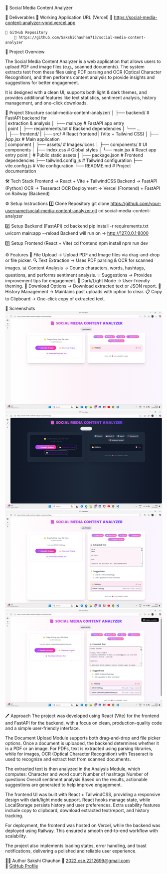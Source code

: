 📑 Social Media Content Analyzer

🔗 Deliverables
    🚀 Working Application URL (Vercel)
        🔗 https://social-media-content-analyzer-vpnd.vercel.app

    📂 GitHub Repository
        🔗 https://github.com/SakshiChauhan713/social-media-content-analyzer

🚀 Project Overview

The Social Media Content Analyzer is a web application that allows users to upload PDF and image files (e.g., scanned documents). The system extracts text from these files using PDF parsing and OCR (Optical Character Recognition), and then performs content analysis to provide insights and suggestions for better engagement.

It is designed with a clean UI, supports both light & dark themes, and provides additional features like text statistics, sentiment analysis, history management, and one-click downloads.


📂 Project Structure
social-media-content-analyzer/
│
├── backend/                 # FastAPI backend for  
| extraction & analysis
│   ├── main.py              # FastAPI app entry  
| point
│   ├── requirements.txt     # Backend dependencies
│   └── ...  
│
├── frontend/
|    ├── src/                     # React frontend
| (Vite + Tailwind CSS)
│   ├── App.jsx              # Main application  
| component
│   ├── assets/              # Images/icons
│   ├── components/          # UI components
│   ├── index.css            # Global styles
│   └── main.jsx             # React app entry point
│                  # Public static assets
│
├── package.json             # Frontend dependencies
├── tailwind.config.js       # Tailwind configuration
├── vite.config.js           # Vite configuration
└── README.md                # Project documentation


🛠️ Tech Stack
Frontend → React + Vite + TailwindCSS
Backend → FastAPI (Python)
OCR → Tesseract OCR
Deployment → Vercel (Frontend) + FastAPI on Railway (Backend)


⚙️ Setup Instructions
1️⃣ Clone Repository
git clone https://github.com/your-username/social-media-content-analyzer.git
cd social-media-content-analyzer

2️⃣ Setup Backend (FastAPI)
cd backend
pip install -r requirements.txt
uvicorn main:app --reload
Backend will run on → http://127.0.0.1:8000

3️⃣ Setup Frontend (React + Vite)
cd frontend
npm install
npm run dev

⚙️ Features
📂 File Upload → Upload PDF and Image files via drag-and-drop or file picker.
🔍 Text Extraction → Uses PDF parsing & OCR for scanned images.
📊 Content Analysis → Counts characters, words, hashtags, questions, and performs sentiment analysis.
💡 Suggestions → Provides improvement tips for engagement.
🌙 Dark/Light Mode → User-friendly theming.
📝 Download Options → Download extracted text or JSON report.
🧹 History Management → Maintains past uploads with option to clear.
📋 Copy to Clipboard → One-click copy of extracted text.


📸 Screenshots  
![Light Mode](./Lightmode.png)
![Dark Mode](./Darkmode.png)
![Extracted Text](./Extractedtext.png)
![History](./History.png)


🖊️ Approach
The project was developed using React (Vite) for the frontend and FastAPI for the backend, with a focus on clean, production-quality code and a simple user-friendly interface.

The Document Upload Module supports both drag-and-drop and file picker options. Once a document is uploaded, the backend determines whether it is a PDF or an image. For PDFs, text is extracted using parsing libraries, while for images, OCR (Optical Character Recognition) with Tesseract is used to recognize and extract text from scanned documents.

The extracted text is then analyzed in the Analysis Module, which computes:
Character and word count
Number of hashtags
Number of questions
Overall sentiment analysis
Based on the results, actionable suggestions are generated to help improve engagement.

The frontend UI was built with React + TailwindCSS, providing a responsive design with dark/light mode support. React hooks manage state, while LocalStorage persists history and user preferences. Extra usability features include copy to clipboard, download extracted text/report, and history tracking.

For deployment, the frontend was hosted on Vercel, while the backend was deployed using Railway. This ensured a smooth end-to-end workflow with scalability.

The project also implements loading states, error handling, and toast notifications, delivering a polished and reliable user experience.


👩‍💻 Author
Sakshi Chauhan
📧 [2022.cse.2212699@gmail.com](mailto:2022.cse.2212699@gmail.com)  
🔗 [GitHub Profile](https://github.com/SakshiChauhan713)
